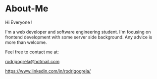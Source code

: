 # About-Me

Hi Everyone !

 I'm a web developer and software engineering student. I'm focusing on frontend development with some server side background. Any advice is more than welcome.
 
 Feel free to contact me at: 
 
 rodrigogrela@hotmail.com
 
 https://www.linkedin.com/in/rodrigogrela/
 
 
